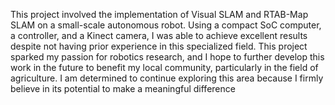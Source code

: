 This project involved the implementation of Visual SLAM and RTAB-Map SLAM on a small-scale autonomous robot. Using a compact SoC computer, a controller, and a Kinect camera, I was able to achieve excellent results despite not having prior experience in this specialized field. This project sparked my passion for robotics research, and I hope to further develop this work in the future to benefit my local community, particularly in the field of agriculture. I am determined to continue exploring this area because I firmly believe in its potential to make a meaningful difference
